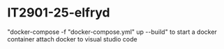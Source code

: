# IT2901-25-elfryd


"docker-compose -f "docker-compose.yml" up --build" to start a docker container 
attach docker to visual studio code